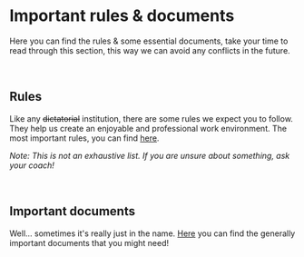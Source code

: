 # Important rules & documents

Here you can find the rules & some essential documents, take your time to read through this section, this way we can avoid any conflicts in the future. 

<br>

## Rules

Like any ~~dictatorial~~ institution, there are some rules we expect you to follow. They help us create an enjoyable and professional work environment. The most important rules, you can find [here](1.junior-guidelines).

*Note: This is not an exhaustive list. If you are unsure about something, ask your coach!*

<br>

## Important documents

Well... sometimes it's really just in the name. [Here](./2.important-documents/) you can find the generally important documents that you might need!